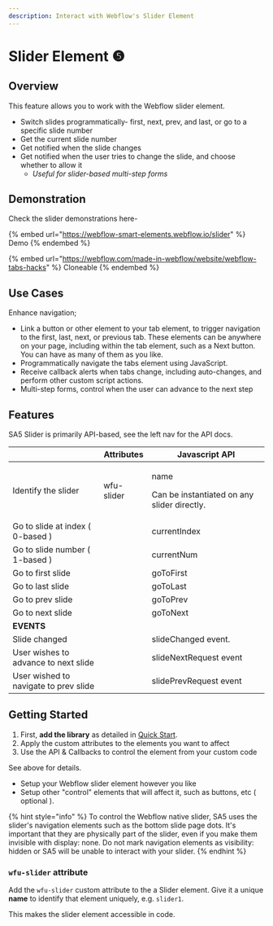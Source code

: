 ```yaml
---
description: Interact with Webflow's Slider Element
---
```


# Slider Element ❺

## Overview <a href="#display-captions-in-webflows-lightboxes" id="display-captions-in-webflows-lightboxes"></a>

This feature allows you to work with the Webflow slider element.

* Switch slides programmatically- first, next, prev, and last, or go to a specific slide number
* Get the current slide number
* Get notified when the slide changes
* Get notified when the user tries to change the slide, and choose whether to allow it
  * _Useful for slider-based multi-step forms_&#x20;

## Demonstration

Check the slider demonstrations here-&#x20;

{% embed url="https://webflow-smart-elements.webflow.io/slider" %}
Demo
{% endembed %}

{% embed url="https://webflow.com/made-in-webflow/website/webflow-tabs-hacks" %}
Cloneable
{% endembed %}

## Use Cases <a href="#usage-notes" id="usage-notes"></a>

Enhance navigation;&#x20;

* Link a button or other element to your tab element, to trigger navigation to the first, last, next, or previous tab. These elements can be anywhere on your page, including within the tab element, such as a Next button. You can have as many of them as you like.&#x20;
* Programmatically navigate the tabs element using JavaScript.&#x20;
* Receive callback alerts when tabs change, including auto-changes, and perform other custom script actions.&#x20;
* Multi-step forms, control when the user can advance to the next step&#x20;

## Features <a href="#prepare-your-collection-list" id="prepare-your-collection-list"></a>

SA5 Slider is primarily API-based, see the left nav for the API docs.&#x20;

|                                       | Attributes | Javascript API                                                 |
| ------------------------------------- | ---------- | -------------------------------------------------------------- |
| Identify the slider                   | wfu-slider | <p>name</p><p>Can be instantiated on any slider directly. </p> |
| Go to slide at index ( 0-based )      |            | currentIndex                                                   |
| Go to slide number ( 1-based )        |            | currentNum                                                     |
| Go to first slide                     |            | goToFirst                                                      |
| Go to last slide                      |            | goToLast                                                       |
| Go to prev slide                      |            | goToPrev                                                       |
| Go to next slide                      |            | goToNext                                                       |
| **EVENTS**                            |            |                                                                |
| Slide changed                         |            | slideChanged event.                                            |
| User wishes to advance to next slide  |            | slideNextRequest event                                         |
| User wished to navigate to prev slide |            | slidePrevRequest event                                         |



## Getting Started  <a href="#getting-started-nocode" id="getting-started-nocode"></a>

1. First, **add the library** as detailed in [Quick Start](../quick-start.md).
2. Apply the custom attributes to the elements you want to affect
3. Use the API & Callbacks to control the element from your custom code

See above for details.

* Setup your Webflow slider element however you like
* Setup other "control" elements that will affect it, such as buttons, etc ( optional ).&#x20;

{% hint style="info" %}
To control the Webflow native slider, SA5 uses the slider's navigation elements such as the bottom slide page dots. It's important that they are physically part of the slider, even if you make them invisible with display: none.  Do not mark navigation elements as visibility: hidden or SA5 will be unable to interact with your slider.&#x20;
{% endhint %}

### `wfu-slider` attribute <a href="#wfu-lightbox-captions-attribute" id="wfu-lightbox-captions-attribute"></a>

Add the `wfu-slider` custom attribute to the a Slider element. Give it a unique **name** to identify that element uniquely, e.g. `slider1`.&#x20;

This makes the slider element accessible in code.&#x20;







